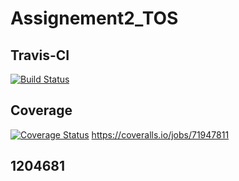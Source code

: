 # Assignement2_TOS
## Travis-CI
[![Build Status](https://travis-ci.org/AlessandroCanel/Assignement2_TOS.svg?branch=develop)](https://travis-ci.org/AlessandroCanel/Assignement2_TOS)
## Coverage
[![Coverage Status](https://coveralls.io/repos/github/AlessandroCanel/Assignement2_TOS/badge.svg?branch=develop)](https://coveralls.io/github/AlessandroCanel/Assignement2_TOS?branch=develop)
https://coveralls.io/jobs/71947811
## 1204681
